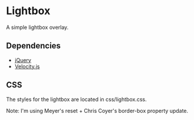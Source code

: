 <h1>Lightbox</h1>

<p>A simple lightbox overlay.</p>

<h2>Dependencies</h2>
<ul>
    <li><a href="http://jquery.com/">jQuery</a></li>
    <li><a href="http://julian.com/research/velocity/" title="Get Velocity.js">Velocity.js</a></li>
</ul>

<h2>CSS</h2>
<p>The styles for the lightbox are located in css/lightbox.css.</p>
<p>Note: I'm using Meyer's reset + Chris Coyer's border-box property update.</p>